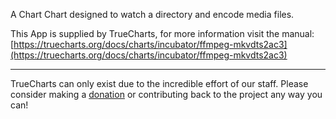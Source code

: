 A Chart Chart designed to watch a directory and encode media files.

This App is supplied by TrueCharts, for more information visit the manual: [https://truecharts.org/docs/charts/incubator/ffmpeg-mkvdts2ac3](https://truecharts.org/docs/charts/incubator/ffmpeg-mkvdts2ac3)

---

TrueCharts can only exist due to the incredible effort of our staff.
Please consider making a [donation](https://truecharts.org/docs/about/sponsor) or contributing back to the project any way you can!
